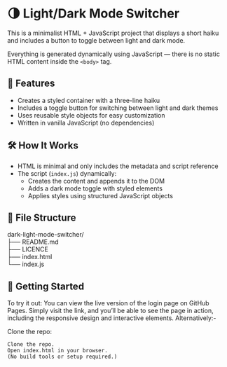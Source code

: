 # 🌗 Light/Dark Mode Switcher

This is a minimalist HTML + JavaScript project that displays a short haiku and includes a button to toggle between light and dark mode.

Everything is generated dynamically using JavaScript — there is no static HTML content inside the `<body>` tag.

## 🚀 Features

- Creates a styled container with a three-line haiku
- Includes a toggle button for switching between light and dark themes
- Uses reusable style objects for easy customization
- Written in vanilla JavaScript (no dependencies)

## 🛠 How It Works

- HTML is minimal and only includes the metadata and script reference
- The script (`index.js`) dynamically:
  - Creates the content and appends it to the DOM
  - Adds a dark mode toggle with styled elements
  - Applies styles using structured JavaScript objects

## 📂 File Structure

dark-light-mode-switcher/<br>
├── README.md<br>
├── LICENCE<br>
├── index.html<br>
└── index.js

## 🚀 Getting Started

To try it out: You can view the live version of the login page on GitHub Pages. Simply visit the link, and you’ll be able to see the page in action, including the responsive design and interactive elements.
Alternatively:-

Clone the repo:

    Clone the repo.
    Open index.html in your browser.
    (No build tools or setup required.)
